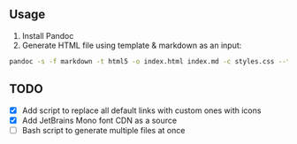 ## Usage

1. Install Pandoc
2. Generate HTML file using template & markdown as an input:

```bash
pandoc -s -f markdown -t html5 -o index.html index.md -c styles.css --template=../src/template.html
```

## TODO

- [x] Add script to replace all default links with custom ones with icons
- [x] Add JetBrains Mono font CDN as a source
- [ ] Bash script to generate multiple files at once
